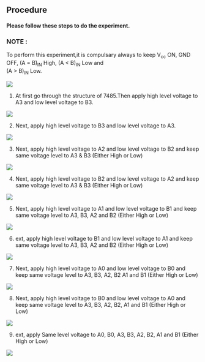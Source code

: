 ## Procedure

#### Please follow these steps to do the experiment.

### NOTE :
To perform this experiment,it is compulsary always to keep V<sub>cc</sub> ON, GND OFF, (A = B)<sub>IN</sub> High, (A < B)<sub>IN</sub> Low and <br  />(A > B)<sub>IN</sub> Low.

<img src="images/compulsary.png"/>
                              
1. At first go through the structure of 7485.Then apply  high level voltage to A3 and low level voltage to B3.

<img src="images/a1.png"/>
               
2. Next, apply  high level voltage to B3 and low level voltage to A3.
                                
<img src="images/a2.png"  />
                               
3. Next,  apply  high level voltage to A2 and low level voltage to B2 and keep same voltage level to A3 & B3 (Either High or Low)
                                

<img src="images/a3.png"  />
                                
4. Next,  apply  high level voltage to B2 and low level voltage to A2 and keep same voltage level to A3 & B3 (Either High or Low)

<img src="images/a4.png" />
                               
5. Next,  apply  high level voltage to A1 and low level voltage to B1 and keep same voltage level to A3, B3, A2 and B2   (Either High or Low)

<img src="images/a5.png"  />
                                
6. ext,  apply  high level voltage to B1 and low level voltage to A1 and keep same voltage level to A3, B3, A2 and B2   (Either High or Low)

<img src="images/a6.png"  />
                               
7. Next,  apply  high level voltage to A0 and low level voltage to B0 and keep same voltage level to A3, B3, A2, B2 A1 and B1 (Either High or Low)

<img src="images/a7.png"  />
                                
8. Next,   apply  high level voltage to B0 and low level voltage to A0 and keep same voltage level to A3, B3, A2, B2, A1 and B1 (Either High or Low)

<img src="images/a8.png"  />
                                
9. ext, apply  Same level voltage to A0, B0, A3, B3, A2, B2, A1 and B1 (Either High or Low)

<img src="images/a9.png" />
                                
